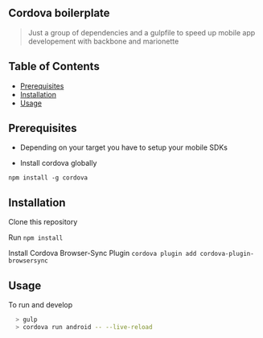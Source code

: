 Cordova boilerplate
---
> Just a group of dependencies and a gulpfile to speed up mobile app developement with backbone and marionette

## Table of Contents

- [Prerequisites](#prerequisites)
- [Installation](#installation)
- [Usage](#Usage)

## Prerequisites

- Depending on your target you have to setup your mobile SDKs

- Install cordova globally

`npm install -g cordova`

## Installation

Clone this repository

Run `npm install`

Install Cordova Browser-Sync Plugin `cordova plugin add cordova-plugin-browsersync`

## Usage

To run and develop

```sh
  > gulp
  > cordova run android -- --live-reload
```
